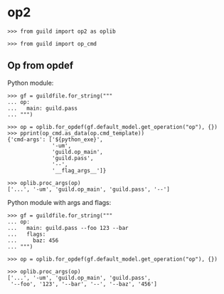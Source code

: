 # op2

    >>> from guild import op2 as oplib

    >>> from guild import op_cmd

## Op from opdef

Python module:

    >>> gf = guildfile.for_string("""
    ... op:
    ...   main: guild.pass
    ... """)

    >>> op = oplib.for_opdef(gf.default_model.get_operation("op"), {})
    >>> pprint(op_cmd.as_data(op.cmd_template))
    {'cmd-args': ['${python_exe}',
                  '-um',
                  'guild.op_main',
                  'guild.pass',
                  '--',
                  '__flag_args__']}

    >>> oplib.proc_args(op)
    ['...', '-um', 'guild.op_main', 'guild.pass', '--']

Python module with args and flags:

    >>> gf = guildfile.for_string("""
    ... op:
    ...   main: guild.pass --foo 123 --bar
    ...   flags:
    ...     baz: 456
    ... """)

    >>> op = oplib.for_opdef(gf.default_model.get_operation("op"), {})

    >>> oplib.proc_args(op)
    ['...', '-um', 'guild.op_main', 'guild.pass',
     '--foo', '123', '--bar', '--', '--baz', '456']
